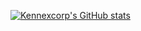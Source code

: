 <!-- <a href="https://app.daily.dev/kennexcorp"><img src="https://github.com/Kennexcorp/Kennexcorp/blob/master/devcard.svg" width="50%" height="50%" alt="Kene Sylvester O.'s Dev Card"/></a>
 -->
 [![Kennexcorp's GitHub stats](https://github-readme-stats.vercel.app/api?username=kennexcorp)](https://github.com/anuraghazra/github-readme-stats)

